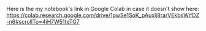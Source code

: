 Here is the my notebook's link in Google Colab in case it doesn't show here:
https://colab.research.google.com/drive/1pwSe1SoK_pAuxlj8rarVEkbxWifDZ-n6#scrollTo=4iH7W51teTG7
